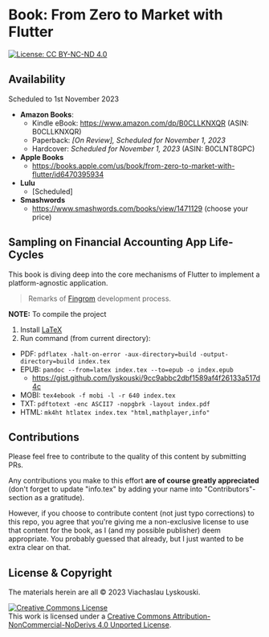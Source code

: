 # Book: From Zero to Market with Flutter

[![License: CC BY-NC-ND 4.0](https://img.shields.io/badge/License-CC_BY--NC--ND_4.0-lightgrey.svg)](https://creativecommons.org/licenses/by-nc-nd/4.0/) 

## Availability

Scheduled to 1st November 2023

- **Amazon Books**:
  - Kindle eBook: https://www.amazon.com/dp/B0CLLKNXQR (ASIN: B0CLLKNXQR)
  - Paperback: _[On Review], Scheduled for November 1, 2023_
  - Hardcover: _Scheduled for November 1, 2023_ (ASIN: B0CLNT8GPC)
- **Apple Books**
  - https://books.apple.com/us/book/from-zero-to-market-with-flutter/id6470395934
- **Lulu**
  - [Scheduled]
- **Smashwords**
  - https://www.smashwords.com/books/view/1471129 (choose your price)


## Sampling on Financial Accounting App Life-Cycles

This book is diving deep into the core mechanisms of Flutter to implement a platform-agnostic application.

> Remarks of [Fingrom](https://github.com/lyskouski/app-finance) development process.

**NOTE:** To compile the project
1. Install [LaTeX](https://miktex.org/download)
2. Run command (from current directory):
  - PDF: `pdflatex -halt-on-error -aux-directory=build -output-directory=build index.tex` 
  - EPUB: `pandoc --from=latex index.tex --to=epub -o index.epub`
    - https://gist.github.com/lyskouski/9cc9abbc2dbf1589af4f26133a517d4c
  - MOBI: `tex4ebook -f mobi -l -r 640 index.tex`
  - TXT: `pdftotext -enc ASCII7 -nopgbrk -layout index.pdf`
  - HTML: `mk4ht htlatex index.tex "html,mathplayer,info"`

## Contributions

Please feel free to contribute to the quality of this content by submitting PRs.

Any contributions you make to this effort **are of course greatly appreciated** (don't forget to update "info.tex"
by adding your name into "Contributors"-section as a gratitude).

However, if you choose to contribute content (not just typo corrections) to this repo, you agree that you're giving
me a non-exclusive license to use that content for the book, as I (and my possible publisher) deem appropriate. 
You probably guessed that already, but I just wanted to be extra clear on that.

## License & Copyright

The materials herein are all &copy; 2023 Viachaslau Lyskouski.

<a rel="license" href="http://creativecommons.org/licenses/by-nc-nd/4.0/"><img alt="Creative Commons License" style="border-width:0" src="https://i.creativecommons.org/l/by-nc-nd/4.0/88x31.png" /></a><br />This work is licensed under a <a rel="license" href="http://creativecommons.org/licenses/by-nc-nd/4.0/">Creative Commons Attribution-NonCommercial-NoDerivs 4.0 Unported License</a>.
